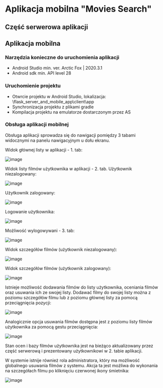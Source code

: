 # Aplikacja mobilna "Movies Search"

## Część serwerowa aplikacji





## Aplikacja mobilna 

### Narzędzia konieczne do uruchomienia aplikacji
- Android Studio min. ver. Arctic Fox | 2020.3.1
- Android sdk min. API level  28

### Uruchomienie projektu
- Otwrcie projektu w Android Studio, lokalizacja: \flask_server_and_mobile_app\client\app
- Synchronizacja projektu z plikami gradle
- Kompilacja projektu na emulatorze dostarczonym przez AS

### Obsługa aplikacji mobilnej
Obsługa aplikacji sprowadza się do nawigacji pomiędzy 3 tabami widocznymi na panelu nawigacyjnym u dołu ekranu.

Widok głównej listy w aplikacji - 1. tab:

![image](https://user-images.githubusercontent.com/73020115/152863994-da3bb54b-068a-4f13-a01c-c6b6801b17a7.png)

Widok listy filmów użytkownika w aplikacji - 2. tab.
Użytkownik niezalogowany: 

![image](https://user-images.githubusercontent.com/73020115/152864780-5788623b-dd8e-4219-bac1-99913a55ca64.png)

Użytkownik zalogowany: 

![image](https://user-images.githubusercontent.com/73020115/152864953-3c24f723-324e-406b-9ba0-bde06423a808.png)

Logowanie użytkownika:

![image](https://user-images.githubusercontent.com/73020115/152864858-7b1ee3a4-340e-4532-b041-2243b47fe7ec.png)

Możliwość wylogowywani - 3. tab:

![image](https://user-images.githubusercontent.com/73020115/152865937-73fe9fb4-a575-486b-a6d7-70bf21b97b1a.png)

Widok szczegółów filmów (użytkownik niezalogowany):

![image](https://user-images.githubusercontent.com/73020115/152867141-4c0c3ba3-6b46-4faa-99a5-5ecc30b08aa1.png)

Widok szczegółów filmów (użytkownik zalogowany):

![image](https://user-images.githubusercontent.com/73020115/152865699-bbb1af56-e042-4957-bada-c29ce19b15d4.png)

Istnieje możliwość dodawania filmów do listy użytkownika, oceniania filmów oraz usuwania ich ze swojej listy.
Dodawać filmy do swojej listy można z poziomu szczegółów filmu lub z poziomu głównej listy za pomocą przeciągnięcia pozycji:

![image](https://user-images.githubusercontent.com/73020115/152866305-4a1453d0-a40b-4b55-beac-f180070ca420.png)

Analogicznie opcja usuwania filmów dostępna jest z poziomu listy filmów użytkownika za pomocą gestu przeciągnięcia:

![image](https://user-images.githubusercontent.com/73020115/152866501-e780a218-ec60-4aa2-9a2f-6e8ef69bb0b8.png)

Stan ocen i bazy filmów użytkownika jest na bieżąco aktualizowany przez część serwerową i prezentowany użytkownikowi w 2. tabie aplikacji.

W systemie istnije również rola administratora, który ma możliwość globalnego usuwania filmów z systemu. Akcja ta jest możliwa do wykonania na szczegółach filmu po kliknięciu czerwonej ikony śmietnika: 

![image](https://user-images.githubusercontent.com/73020115/152867005-44bc649c-21ae-4ef2-9f1e-c00c9e66bf00.png)





